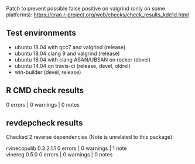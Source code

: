 Patch to prevent possible false positive on valgrind (only on some platforms):  https://cran.r-project.org/web/checks/check_results_kde1d.html

## Test environments
* ubuntu 18.04 with gcc7 and valgrind (release)
* ubuntu 18.04 clang 9 and valgrind (release)
* ubuntu 18.04 with clang ASAN/UBSAN on rocker (devel)
* ubuntu 14.04 on travis-ci (release, devel, oldrel)
* win-builder (devel, release)

## R CMD check results

0 errors | 0 warnings | 0 notes

## revdepcheck results

Checked 2 reverse dependencies (Note is unrelated to this package):

rvinecopulib 0.3.2.1.1    0 errors | 0 warnings | 1 note                                
vinereg 0.5.0             0 errors | 0 warnings | 0 notes                            
